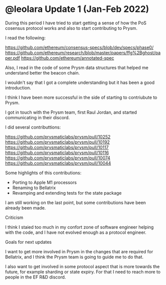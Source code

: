 # @leolara Update 1 (Jan-Feb 2022)

During this period I have tried to start getting a sense of how the PoS cosensus protocol works and also to start contributing to Prysm.

I read the following:

https://github.com/ethereum/consensus-specs/blob/dev/specs/phase0/
https://github.com/ethereum/research/blob/master/papers/ffg%2Bghost/paper.pdf
https://github.com/ethereum/annotated-spec

Also, I read in the code of some Prysm data structures that helped me understand better the beacon chain.

I wouldn't say that I got a complete understanding but it has been a good introduction.

I think I have been more successful in the side of starting to contriubute to Prysm.

I got in touch with the Prysm team, first Raul Jordan, and started communicating in their discord.

I did several contributtions:

https://github.com/prysmaticlabs/prysm/pull/10252
https://github.com/prysmaticlabs/prysm/pull/10192
https://github.com/prysmaticlabs/prysm/pull/10117
https://github.com/prysmaticlabs/prysm/pull/10116
https://github.com/prysmaticlabs/prysm/pull/10074
https://github.com/prysmaticlabs/prysm/pull/10044

Some highlights of this contributions:

+ Porting to Apple M1 processors
+ Renaming to Bellatrix
+ Revamping and extending tests for the state package

I am still working on the last point, but some contributions have been already been made.

Criticism

I think I staied too much in my confort zone of software engineer helping with the code, and I have not evolved enough as a protocol engineer.

Goals for next updates

I want to get more involved in Prysm in the changes that are required for Bellatrix, and I think the Prysm team is going to guide me to do that.

I also want to get involved in some protocol aspect that is more towards the future, for example sharding or state expiry. For that I need to reach more to people in the EF R&D discord.
